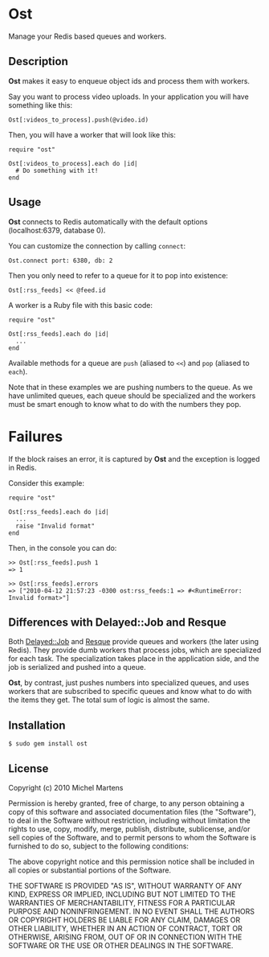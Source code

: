 Ost
===

Manage your Redis based queues and workers.

Description
-----------

**Ost** makes it easy to enqueue object ids and process them with workers.

Say you want to process video uploads. In your application you will have something like this:

    Ost[:videos_to_process].push(@video.id)

Then, you will have a worker that will look like this:

    require "ost"

    Ost[:videos_to_process].each do |id|
      # Do something with it!
    end

Usage
-----

**Ost** connects to Redis automatically with the default options (localhost:6379, database 0).

You can customize the connection by calling `connect`:

    Ost.connect port: 6380, db: 2

Then you only need to refer to a queue for it to pop into existence:

    Ost[:rss_feeds] << @feed.id

A worker is a Ruby file with this basic code:

    require "ost"

    Ost[:rss_feeds].each do |id|
      ...
    end

Available methods for a queue are `push` (aliased to `<<`) and `pop` (aliased to `each`).

Note that in these examples we are pushing numbers to the queue. As we have unlimited queues, each queue should be specialized and the workers must be smart enough to know what to do with the numbers they pop.

Failures
========

If the block raises an error, it is captured by **Ost** and the exception is logged in Redis.

Consider this example:

    require "ost"

    Ost[:rss_feeds].each do |id|
      ...
      raise "Invalid format"
    end

Then, in the console you can do:

    >> Ost[:rss_feeds].push 1
    => 1

    >> Ost[:rss_feeds].errors
    => ["2010-04-12 21:57:23 -0300 ost:rss_feeds:1 => #<RuntimeError: Invalid format>"]

Differences with Delayed::Job and Resque
--------------------------------------

Both [Delayed::Job](http://github.com/tobi/delayed_job) and [Resque](http://github.com/defunkt/resque)
provide queues and workers (the later using Redis). They provide dumb workers that process jobs, which are specialized for each task. The specialization takes place in the application side, and the job is serialized and pushed into a queue.

**Ost**, by contrast, just pushes numbers into specialized queues, and uses workers that are subscribed to specific queues and know what to do with the items they get. The total sum of logic is almost the same.

Installation
------------

    $ sudo gem install ost

License
-------

Copyright (c) 2010 Michel Martens

Permission is hereby granted, free of charge, to any person
obtaining a copy of this software and associated documentation
files (the "Software"), to deal in the Software without
restriction, including without limitation the rights to use,
copy, modify, merge, publish, distribute, sublicense, and/or sell
copies of the Software, and to permit persons to whom the
Software is furnished to do so, subject to the following
conditions:

The above copyright notice and this permission notice shall be
included in all copies or substantial portions of the Software.

THE SOFTWARE IS PROVIDED "AS IS", WITHOUT WARRANTY OF ANY KIND,
EXPRESS OR IMPLIED, INCLUDING BUT NOT LIMITED TO THE WARRANTIES
OF MERCHANTABILITY, FITNESS FOR A PARTICULAR PURPOSE AND
NONINFRINGEMENT. IN NO EVENT SHALL THE AUTHORS OR COPYRIGHT
HOLDERS BE LIABLE FOR ANY CLAIM, DAMAGES OR OTHER LIABILITY,
WHETHER IN AN ACTION OF CONTRACT, TORT OR OTHERWISE, ARISING
FROM, OUT OF OR IN CONNECTION WITH THE SOFTWARE OR THE USE OR
OTHER DEALINGS IN THE SOFTWARE.

